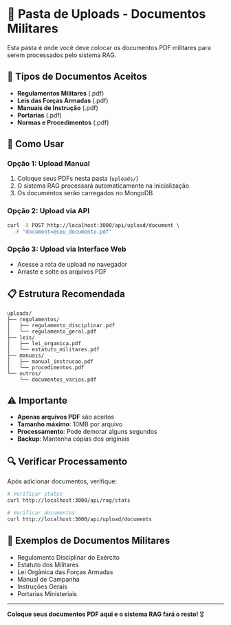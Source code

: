 # 📁 Pasta de Uploads - Documentos Militares

Esta pasta é onde você deve colocar os documentos PDF militares para serem processados pelo sistema RAG.

## 📄 Tipos de Documentos Aceitos

- **Regulamentos Militares** (.pdf)
- **Leis das Forças Armadas** (.pdf)
- **Manuais de Instrução** (.pdf)
- **Portarias** (.pdf)
- **Normas e Procedimentos** (.pdf)

## 🚀 Como Usar

### Opção 1: Upload Manual
1. Coloque seus PDFs nesta pasta (`uploads/`)
2. O sistema RAG processará automaticamente na inicialização
3. Os documentos serão carregados no MongoDB

### Opção 2: Upload via API
```bash
curl -X POST http://localhost:3000/api/upload/document \
  -F "document=@seu_documento.pdf"
```

### Opção 3: Upload via Interface Web
- Acesse a rota de upload no navegador
- Arraste e solte os arquivos PDF

## 📋 Estrutura Recomendada

```
uploads/
├── regulamentos/
│   ├── regulamento_disciplinar.pdf
│   └── regulamento_geral.pdf
├── leis/
│   ├── lei_organica.pdf
│   └── estatuto_militares.pdf
├── manuais/
│   ├── manual_instrucao.pdf
│   └── procedimentos.pdf
└── outros/
    └── documentos_varios.pdf
```

## ⚠️ Importante

- **Apenas arquivos PDF** são aceitos
- **Tamanho máximo**: 10MB por arquivo
- **Processamento**: Pode demorar alguns segundos
- **Backup**: Mantenha cópias dos originais

## 🔍 Verificar Processamento

Após adicionar documentos, verifique:

```bash
# Verificar status
curl http://localhost:3000/api/rag/stats

# Verificar documentos
curl http://localhost:3000/api/upload/documents
```

## 🎯 Exemplos de Documentos Militares

- Regulamento Disciplinar do Exército
- Estatuto dos Militares
- Lei Orgânica das Forças Armadas
- Manual de Campanha
- Instruções Gerais
- Portarias Ministeriais

---

**Coloque seus documentos PDF aqui e o sistema RAG fará o resto!** 🎖️ 